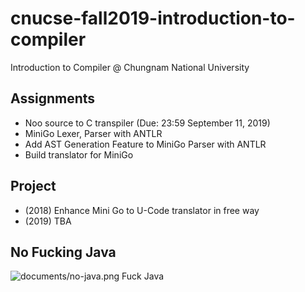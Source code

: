 # cnucse-fall2019-introduction-to-compiler
Introduction to Compiler @ Chungnam National University

## Assignments
 * Noo source to C transpiler (Due: 23:59 September 11, 2019)
 * MiniGo Lexer, Parser with ANTLR
 * Add AST Generation Feature to MiniGo Parser with ANTLR
 * Build translator for MiniGo

## Project
 * (2018) Enhance Mini Go to U-Code translator in free way
 * (2019) TBA

## No Fucking Java
![documents/no-java.png]()
Fuck Java